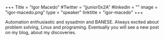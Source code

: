 +++
Title = "Igor Macedo"
#Twitter = "jjunior0x2A"
#linkedin = "" 
image = "igor-macedo.png"
type = "speaker"
linktitle = "igor-macedo"
+++

Automation enthusiastic and sysadmin and BANESE. Always excited about problem solving, Linux and programing. Eventually you will see a new post on my blog, about my discoveries.

